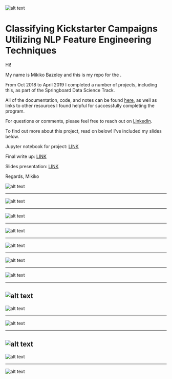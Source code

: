 ![alt text](
       https://github.com/MMBazel/springboard-program/blob/master/0.jpg
      )



# Classifying Kickstarter Campaigns Utilizing NLP Feature Engineering Techniques

Hi!

My name is Mikiko Bazeley and this is my repo for the . 

From Oct 2018 to April 2019 I completed a number of projects, including this, as part of the Springboard Data Science Track. 

All of the documentation, code, and notes can be found [here](https://github.com/MMBazel/springboard-program), as well as links to other resources I found helpful for successfully completing the program. 

For questions or comments, please feel free to reach out on [LinkedIn](https://www.linkedin.com/in/mikikobazeley/). 

To find out more about this project, read on below! I've included my slides below. 

Jupyter notebook for project: [LINK](https://github.com/MMBazel/Predicting-Kickstarter-Campaign-Outcomes-Using-NLP-Feature-Engineering/blob/master/Model%2BAnalysis/Capstone%202%20-%20Kickstarter%20-%20Final%20Submission.ipynb)  

Final write up: [LINK](https://github.com/MMBazel/Predicting-Kickstarter-Campaign-Outcomes-Using-NLP-Feature-Engineering/blob/master/Capstone%202_%20Final%20Summary.pdf) 

Slides presentation: [LINK](https://github.com/MMBazel/Predicting-Kickstarter-Campaign-Outcomes-Using-NLP-Feature-Engineering/tree/master/Detailed%20Milestone%20Reports) 

Regards,
Mikiko

![alt text](
       https://github.com/MMBazel/springboard-program/blob/master/Additional%20Resources/profile_pic_jpeg.jpg?raw=true
      )

--------------------------------------------------------------------------------------------------------------------------------


![alt text](https://github.com/MMBazel/Predicting-Kickstarter-Campaign-Outcomes-Using-NLP-Feature-Engineering/blob/master/Slide%20JPGs/Slide1.JPG?raw=true
      )
      
-------------------------------------------------------------------------------------------------------------------------------- 

![alt text](https://github.com/MMBazel/Predicting-Kickstarter-Campaign-Outcomes-Using-NLP-Feature-Engineering/blob/master/Slide%20JPGs/Slide2.JPG?raw=true
      )

--------------------------------------------------------------------------------------------------------------------------------
![alt text](https://github.com/MMBazel/Predicting-Kickstarter-Campaign-Outcomes-Using-NLP-Feature-Engineering/blob/master/Slide%20JPGs/Slide3.JPG?raw=true
      )

--------------------------------------------------------------------------------------------------------------------------------
![alt text](https://github.com/MMBazel/Predicting-Kickstarter-Campaign-Outcomes-Using-NLP-Feature-Engineering/blob/master/Slide%20JPGs/Slide4.JPG?raw=true
      )

--------------------------------------------------------------------------------------------------------------------------------
![alt text](https://github.com/MMBazel/Predicting-Kickstarter-Campaign-Outcomes-Using-NLP-Feature-Engineering/blob/master/Slide%20JPGs/Slide5.JPG?raw=true
      )

--------------------------------------------------------------------------------------------------------------------------------
![alt text](https://github.com/MMBazel/Predicting-Kickstarter-Campaign-Outcomes-Using-NLP-Feature-Engineering/blob/master/Slide%20JPGs/Slide6.JPG?raw=true
      )
      
--------------------------------------------------------------------------------------------------------------------------------
![alt text](https://github.com/MMBazel/Predicting-Kickstarter-Campaign-Outcomes-Using-NLP-Feature-Engineering/blob/master/Slide%20JPGs/Slide7.JPG?raw=true
      )
--------------------------------------------------------------------------------------------------------------------------------
![alt text](https://github.com/MMBazel/Predicting-Kickstarter-Campaign-Outcomes-Using-NLP-Feature-Engineering/blob/master/Slide%20JPGs/Slide8.JPG?raw=true
      )

--------------------------------------------------------------------------------------------------------------------------------
![alt text](https://github.com/MMBazel/Predicting-Kickstarter-Campaign-Outcomes-Using-NLP-Feature-Engineering/blob/master/Slide%20JPGs/Slide9.JPG?raw=true
      )

--------------------------------------------------------------------------------------------------------------------------------
![alt text](https://github.com/MMBazel/Predicting-Kickstarter-Campaign-Outcomes-Using-NLP-Feature-Engineering/blob/master/Slide%20JPGs/Slide10.JPG?raw=true
      )
--------------------------------------------------------------------------------------------------------------------------------
![alt text](https://github.com/MMBazel/Predicting-Kickstarter-Campaign-Outcomes-Using-NLP-Feature-Engineering/blob/master/Slide%20JPGs/Slide11.JPG?raw=true
      )
      
--------------------------------------------------------------------------------------------------------------------------------
![alt text](https://github.com/MMBazel/Predicting-Kickstarter-Campaign-Outcomes-Using-NLP-Feature-Engineering/blob/master/Slide%20JPGs/Slide12.JPG?raw=true
      )

